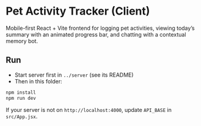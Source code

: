# Pet Activity Tracker (Client)

Mobile-first React + Vite frontend for logging pet activities, viewing today’s summary with an animated progress bar, and chatting with a contextual memory bot.

## Run

- Start server first in `../server` (see its README)
- Then in this folder:

```bash
npm install
npm run dev
```

If your server is not on `http://localhost:4000`, update `API_BASE` in `src/App.jsx`.
